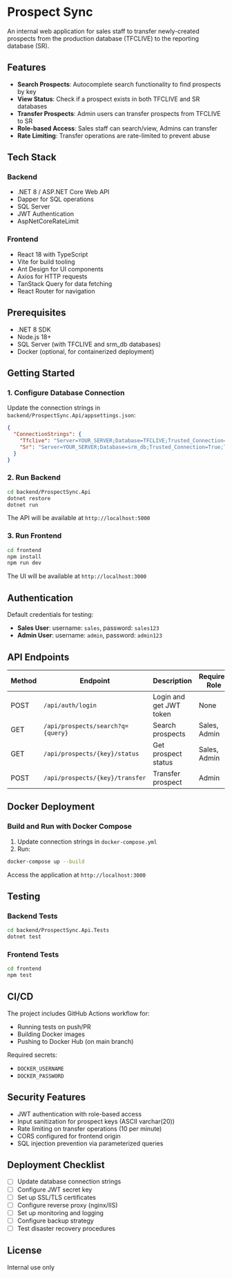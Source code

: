 # Prospect Sync

An internal web application for sales staff to transfer newly-created prospects from the production database (TFCLIVE) to the reporting database (SR).

## Features

- **Search Prospects**: Autocomplete search functionality to find prospects by key
- **View Status**: Check if a prospect exists in both TFCLIVE and SR databases
- **Transfer Prospects**: Admin users can transfer prospects from TFCLIVE to SR
- **Role-based Access**: Sales staff can search/view, Admins can transfer
- **Rate Limiting**: Transfer operations are rate-limited to prevent abuse

## Tech Stack

### Backend
- .NET 8 / ASP.NET Core Web API
- Dapper for SQL operations
- SQL Server
- JWT Authentication
- AspNetCoreRateLimit

### Frontend
- React 18 with TypeScript
- Vite for build tooling
- Ant Design for UI components
- Axios for HTTP requests
- TanStack Query for data fetching
- React Router for navigation

## Prerequisites

- .NET 8 SDK
- Node.js 18+
- SQL Server (with TFCLIVE and srm_db databases)
- Docker (optional, for containerized deployment)

## Getting Started

### 1. Configure Database Connection

Update the connection strings in `backend/ProspectSync.Api/appsettings.json`:

```json
{
  "ConnectionStrings": {
    "Tfclive": "Server=YOUR_SERVER;Database=TFCLIVE;Trusted_Connection=True;TrustServerCertificate=True;",
    "Sr": "Server=YOUR_SERVER;Database=srm_db;Trusted_Connection=True;TrustServerCertificate=True;"
  }
}
```

### 2. Run Backend

```bash
cd backend/ProspectSync.Api
dotnet restore
dotnet run
```

The API will be available at `http://localhost:5000`

### 3. Run Frontend

```bash
cd frontend
npm install
npm run dev
```

The UI will be available at `http://localhost:3000`

## Authentication

Default credentials for testing:

- **Sales User**: username: `sales`, password: `sales123`
- **Admin User**: username: `admin`, password: `admin123`

## API Endpoints

| Method | Endpoint | Description | Required Role |
|--------|----------|-------------|---------------|
| POST | `/api/auth/login` | Login and get JWT token | None |
| GET | `/api/prospects/search?q={query}` | Search prospects | Sales, Admin |
| GET | `/api/prospects/{key}/status` | Get prospect status | Sales, Admin |
| POST | `/api/prospects/{key}/transfer` | Transfer prospect | Admin |

## Docker Deployment

### Build and Run with Docker Compose

1. Update connection strings in `docker-compose.yml`
2. Run:

```bash
docker-compose up --build
```

Access the application at `http://localhost:3000`

## Testing

### Backend Tests

```bash
cd backend/ProspectSync.Api.Tests
dotnet test
```

### Frontend Tests

```bash
cd frontend
npm test
```

## CI/CD

The project includes GitHub Actions workflow for:
- Running tests on push/PR
- Building Docker images
- Pushing to Docker Hub (on main branch)

Required secrets:
- `DOCKER_USERNAME`
- `DOCKER_PASSWORD`

## Security Features

- JWT authentication with role-based access
- Input sanitization for prospect keys (ASCII varchar(20))
- Rate limiting on transfer operations (10 per minute)
- CORS configured for frontend origin
- SQL injection prevention via parameterized queries

## Deployment Checklist

- [ ] Update database connection strings
- [ ] Configure JWT secret key
- [ ] Set up SSL/TLS certificates
- [ ] Configure reverse proxy (nginx/IIS)
- [ ] Set up monitoring and logging
- [ ] Configure backup strategy
- [ ] Test disaster recovery procedures

## License

Internal use only 